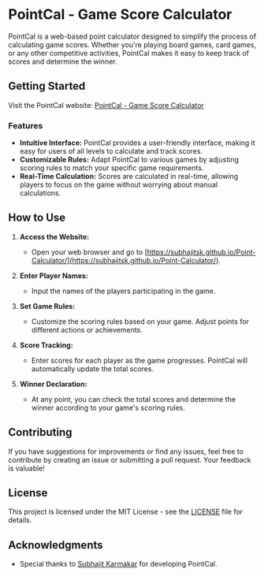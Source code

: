 # PointCal - Game Score Calculator

PointCal is a web-based point calculator designed to simplify the process of calculating game scores. Whether you're playing board games, card games, or any other competitive activities, PointCal makes it easy to keep track of scores and determine the winner.

## Getting Started

Visit the PointCal website: [PointCal - Game Score Calculator](https://subhajitsk.github.io/Point-Calculator/)

### Features

- **Intuitive Interface:** PointCal provides a user-friendly interface, making it easy for users of all levels to calculate and track scores.
- **Customizable Rules:** Adapt PointCal to various games by adjusting scoring rules to match your specific game requirements.
- **Real-Time Calculation:** Scores are calculated in real-time, allowing players to focus on the game without worrying about manual calculations.

## How to Use

1. **Access the Website:**
   - Open your web browser and go to [https://subhajitsk.github.io/Point-Calculator/](https://subhajitsk.github.io/Point-Calculator/).

2. **Enter Player Names:**
   - Input the names of the players participating in the game.

3. **Set Game Rules:**
   - Customize the scoring rules based on your game. Adjust points for different actions or achievements.

4. **Score Tracking:**
   - Enter scores for each player as the game progresses. PointCal will automatically update the total scores.

5. **Winner Declaration:**
   - At any point, you can check the total scores and determine the winner according to your game's scoring rules.

## Contributing

If you have suggestions for improvements or find any issues, feel free to contribute by creating an issue or submitting a pull request. Your feedback is valuable!

## License

This project is licensed under the MIT License - see the [LICENSE](LICENSE) file for details.

## Acknowledgments

- Special thanks to [Subhajit Karmakar](https://github.com/subhajitsk) for developing PointCal.
